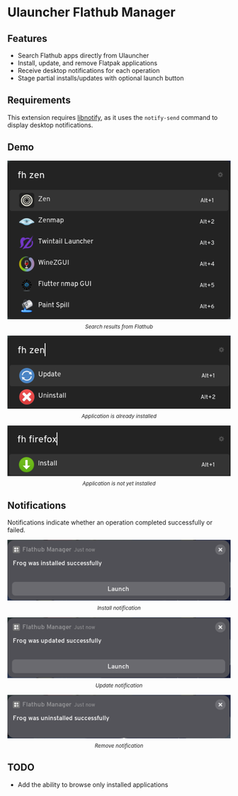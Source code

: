 # Ulauncher Flathub Manager

## Features

- Search Flathub apps directly from Ulauncher
- Install, update, and remove Flatpak applications
- Receive desktop notifications for each operation
- Stage partial installs/updates with optional launch button

## Requirements

This extension requires [libnotify](https://gitlab.gnome.org/GNOME/libnotify), as it uses the `notify-send` command to display desktop notifications.

## Demo

<p align="center">
  <img src="images/search-results.png" alt="Search Results" />
  <br/>
  <sub><em>Search results from Flathub</em></sub>
</p>

<p align="center">
  <img src="images/installed.png" alt="Installed Application" />
  <br/>
  <sub><em>Application is already installed</em></sub>
</p>

<p align="center">
  <img src="images/not-installed.png" alt="Not Installed Application" />
  <br/>
  <sub><em>Application is not yet installed</em></sub>
</p>

## Notifications

Notifications indicate whether an operation completed successfully or failed.

<p align="center">
  <img src="images/install-notif.png" alt="Install Notification" />
  <br/>
  <sub><em>Install notification</em></sub>
</p>

<p align="center">
  <img src="images/update-notif.png" alt="Update Notification" />
  <br/>
  <sub><em>Update notification</em></sub>
</p>

<p align="center">
  <img src="images/remove-notif.png" alt="Remove Notification" />
  <br/>
  <sub><em>Remove notification</em></sub>
</p>

## TODO

- Add the ability to browse only installed applications

